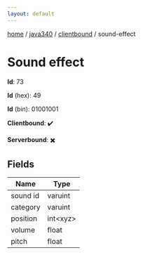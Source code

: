 ```yaml
---
layout: default
---
```


[home](/)  /  [java340](/protocol/java340)  /  [clientbound](/protocol/java340/clientbound)  /  sound-effect

# Sound effect

**Id**: 73

**Id** (hex): 49

**Id** (bin): 01001001

**Clientbound**: ✔️

**Serverbound**: ✖️

## Fields

Name | Type
---|---
sound id | varuint
category | varuint
position | int&lt;xyz&gt;
volume | float
pitch | float

